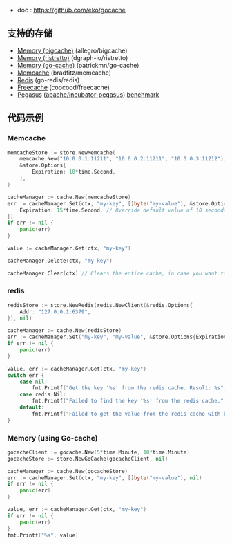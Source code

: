 - doc : https://github.com/eko/gocache

## 支持的存储

- [Memory (bigcache)](https://github.com/allegro/bigcache) (allegro/bigcache)
- [Memory (ristretto)](https://github.com/dgraph-io/ristretto) (dgraph-io/ristretto)
- [Memory (go-cache)](https://github.com/patrickmn/go-cache) (patrickmn/go-cache)
- [Memcache](https://github.com/bradfitz/gomemcache) (bradfitz/memcache)
- [Redis](https://github.com/go-redis/redis/v8) (go-redis/redis)
- [Freecache](https://github.com/coocood/freecache) (coocood/freecache)
- [Pegasus](https://pegasus.apache.org/) ([apache/incubator-pegasus](https://github.com/apache/incubator-pegasus)) [benchmark](https://pegasus.apache.org/overview/benchmark/)

## 代码示例

### Memcache

```go
memcacheStore := store.NewMemcache(
	memcache.New("10.0.0.1:11211", "10.0.0.2:11211", "10.0.0.3:11212"),
	&store.Options{
		Expiration: 10*time.Second,
	},
)

cacheManager := cache.New(memcacheStore)
err := cacheManager.Set(ctx, "my-key", []byte("my-value"), &store.Options{
	Expiration: 15*time.Second, // Override default value of 10 seconds defined in the store
})
if err != nil {
    panic(err)
}

value := cacheManager.Get(ctx, "my-key")

cacheManager.Delete(ctx, "my-key")

cacheManager.Clear(ctx) // Clears the entire cache, in case you want to flush all cache
```

### redis

```go
redisStore := store.NewRedis(redis.NewClient(&redis.Options{
	Addr: "127.0.0.1:6379",
}), nil)

cacheManager := cache.New(redisStore)
err := cacheManager.Set("my-key", "my-value", &store.Options{Expiration: 15*time.Second})
if err != nil {
    panic(err)
}

value, err := cacheManager.Get(ctx, "my-key")
switch err {
	case nil:
		fmt.Printf("Get the key '%s' from the redis cache. Result: %s", "my-key", value)
	case redis.Nil:
		fmt.Printf("Failed to find the key '%s' from the redis cache.", "my-key")
	default:
	    fmt.Printf("Failed to get the value from the redis cache with key '%s': %v", "my-key", err)
}
```

### Memory (using Go-cache)

```go
gocacheClient := gocache.New(5*time.Minute, 10*time.Minute)
gocacheStore := store.NewGoCache(gocacheClient, nil)

cacheManager := cache.New(gocacheStore)
err := cacheManager.Set(ctx, "my-key", []byte("my-value"), nil)
if err != nil {
	panic(err)
}

value, err := cacheManager.Get(ctx, "my-key")
if err != nil {
	panic(err)
}
fmt.Printf("%s", value)
```

